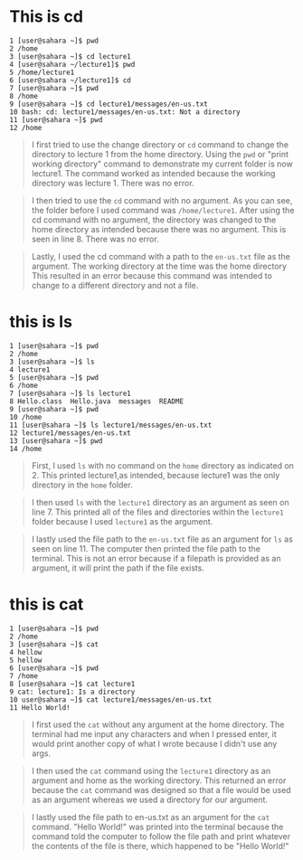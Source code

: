 # This is cd
```
1 [user@sahara ~]$ pwd
2 /home
3 [user@sahara ~]$ cd lecture1
4 [user@sahara ~/lecture1]$ pwd
5 /home/lecture1
6 [user@sahara ~/lecture1]$ cd
7 [user@sahara ~]$ pwd
8 /home
9 [user@sahara ~]$ cd lecture1/messages/en-us.txt
10 bash: cd: lecture1/messages/en-us.txt: Not a directory
11 [user@sahara ~]$ pwd
12 /home
```
>I first tried to use the change directory or ```cd``` command to change the directory
>to lecture 1 from the home directory. Using the ```pwd``` or "print working directory" 
>command to demonstrate my current folder is now lecture1. The command worked as 
>intended because the working directory was lecture 1. There was no error. 

>I then tried to use the ```cd``` command with no argument. As you can see, the folder
before I used command was ```/home/lecture1```. After using the cd command with no 
argument, the directory was changed to the home directory as intended because there 
>was no argument. This is seen in line 8. There was no error. 

>Lastly, I used the cd command with a path to the ```en-us.txt``` file as the argument.
>The working directory at the time was the home directory This resulted in an error 
>because this command was intended to change to a different directory and not a file.

# this is ls
```
1 [user@sahara ~]$ pwd
2 /home
3 [user@sahara ~]$ ls
4 lecture1
5 [user@sahara ~]$ pwd
6 /home
7 [user@sahara ~]$ ls lecture1
8 Hello.class  Hello.java  messages  README
9 [user@sahara ~]$ pwd
10 /home
11 [user@sahara ~]$ ls lecture1/messages/en-us.txt
12 lecture1/messages/en-us.txt
13 [user@sahara ~]$ pwd
14 /home
```

>First, I used ```ls``` with no command on the ```home``` directory as indicated on 2. This
>printed lecture1,as intended, because lecture1 was the only directory in the
>```home``` folder. 

>I then used ```ls``` with the ```lecture1``` directory as an argument as seen on line 7.
>This printed all of the files and directories within the ```lecture1``` folder
>because I used ```lecture1``` as the argument. 

> I lastly used the file path to the ```en-us.txt``` file as an argument for ```ls``` as
> seen on line 11. The computer then printed the file path to the terminal.
> This is not an error because if a filepath is provided as an argument, it will
> print the path if the file exists. 

# this is cat
```
1 [user@sahara ~]$ pwd
2 /home
3 [user@sahara ~]$ cat
4 hellow
5 hellow
6 [user@sahara ~]$ pwd
7 /home
8 [user@sahara ~]$ cat lecture1
9 cat: lecture1: Is a directory
10 user@sahara ~]$ cat lecture1/messages/en-us.txt
11 Hello World!
```

>I first used the ```cat``` without any argument at the home directory. The terminal 
>had me input any characters and when I pressed enter, it would print another 
>copy of what I wrote because I didn't use any args. 

>I then used the ```cat``` command using the ```lecture1``` directory as an argument and 
>home as the working directory. This returned an error because the ```cat``` command
>was designed so that a file would be used as an argument whereas we used a 
>directory for our argument. 

>I lastly used the file path to en-us.txt as an argument for the ```cat``` command. 
>"Hello World!" was printed into the terminal because the command told the 
>computer to follow the file path and print whatever the contents of the file 
>is there, which happened to be "Hello World!"
